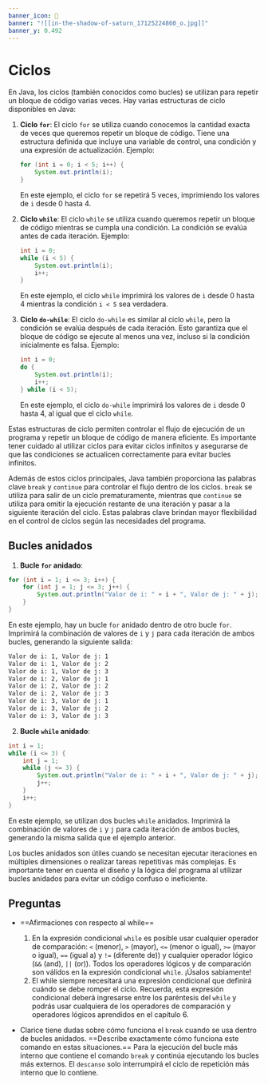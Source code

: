 ```yaml
---
banner_icon: 🔘
banner: "![[in-the-shadow-of-saturn_17125224860_o.jpg]]"
banner_y: 0.492
---
```


# Ciclos

En Java, los ciclos (también conocidos como bucles) se utilizan para repetir un bloque de código varias veces. Hay varias estructuras de ciclo disponibles en Java:

1. **Ciclo `for`**: El ciclo `for` se utiliza cuando conocemos la cantidad exacta de veces que queremos repetir un bloque de código. Tiene una estructura definida que incluye una variable de control, una condición y una expresión de actualización. Ejemplo:

   ```java
   for (int i = 0; i < 5; i++) {
       System.out.println(i);
   }
   ```

   En este ejemplo, el ciclo `for` se repetirá 5 veces, imprimiendo los valores de `i` desde 0 hasta 4.

2. **Ciclo `while`**: El ciclo `while` se utiliza cuando queremos repetir un bloque de código mientras se cumpla una condición. La condición se evalúa antes de cada iteración. Ejemplo:

   ```java
   int i = 0;
   while (i < 5) {
       System.out.println(i);
       i++;
   }
   ```

   En este ejemplo, el ciclo `while` imprimirá los valores de `i` desde 0 hasta 4 mientras la condición `i < 5` sea verdadera.

3. **Ciclo `do-while`**: El ciclo `do-while` es similar al ciclo `while`, pero la condición se evalúa después de cada iteración. Esto garantiza que el bloque de código se ejecute al menos una vez, incluso si la condición inicialmente es falsa. Ejemplo:

   ```java
   int i = 0;
   do {
       System.out.println(i);
       i++;
   } while (i < 5);
   ```

   En este ejemplo, el ciclo `do-while` imprimirá los valores de `i` desde 0 hasta 4, al igual que el ciclo `while`.

Estas estructuras de ciclo permiten controlar el flujo de ejecución de un programa y repetir un bloque de código de manera eficiente. Es importante tener cuidado al utilizar ciclos para evitar ciclos infinitos y asegurarse de que las condiciones se actualicen correctamente para evitar bucles infinitos.

Además de estos ciclos principales, Java también proporciona las palabras clave `break` y `continue` para controlar el flujo dentro de los ciclos. `break` se utiliza para salir de un ciclo prematuramente, mientras que `continue` se utiliza para omitir la ejecución restante de una iteración y pasar a la siguiente iteración del ciclo. Estas palabras clave brindan mayor flexibilidad en el control de ciclos según las necesidades del programa.

## Bucles anidados

1. **Bucle `for` anidado**:
```java
for (int i = 1; i <= 3; i++) {
    for (int j = 1; j <= 3; j++) {
        System.out.println("Valor de i: " + i + ", Valor de j: " + j);
    }
}
```
En este ejemplo, hay un bucle `for` anidado dentro de otro bucle `for`. Imprimirá la combinación de valores de `i` y `j` para cada iteración de ambos bucles, generando la siguiente salida:
```bash
Valor de i: 1, Valor de j: 1
Valor de i: 1, Valor de j: 2
Valor de i: 1, Valor de j: 3
Valor de i: 2, Valor de j: 1
Valor de i: 2, Valor de j: 2
Valor de i: 2, Valor de j: 3
Valor de i: 3, Valor de j: 1
Valor de i: 3, Valor de j: 2
Valor de i: 3, Valor de j: 3
```

2. **Bucle `while` anidado**:
```java
int i = 1;
while (i <= 3) {
    int j = 1;
    while (j <= 3) {
        System.out.println("Valor de i: " + i + ", Valor de j: " + j);
        j++;
    }
    i++;
}
```
En este ejemplo, se utilizan dos bucles `while` anidados. Imprimirá la combinación de valores de `i` y `j` para cada iteración de ambos bucles, generando la misma salida que el ejemplo anterior.

Los bucles anidados son útiles cuando se necesitan ejecutar iteraciones en múltiples dimensiones o realizar tareas repetitivas más complejas. Es importante tener en cuenta el diseño y la lógica del programa al utilizar bucles anidados para evitar un código confuso o ineficiente.

## Preguntas
- ==Afirmaciones con respecto al while==
	1. En la expresión condicional `while` es posible usar cualquier operador de comparación: `<` (menor), `>` (mayor), `<=` (menor o igual), `>=` (mayor o igual), `==` (igual a) y `!=` (diferente de)) y cualquier operador lógico (`&&` (and), `||` (or)). Todos los operadores lógicos y de comparación son válidos en la expresión condicional `while`. ¡Úsalos sabiamente!
	2. El while siempre necesitará una expresión condicional que definirá cuándo se debe romper el ciclo. Recuerda, esta expresión condicional deberá ingresarse entre los paréntesis del `while` y podrás usar cualquiera de los operadores de comparación y operadores lógicos aprendidos en el capítulo 6.

- Clarice tiene dudas sobre cómo funciona el `break` cuando se usa dentro de bucles anidados. ==Describe exactamente cómo funciona este comando en estas situaciones.==
	Para la ejecución del bucle más interno que contiene el comando `break` y continúa ejecutando los bucles más externos. El `descanso` solo interrumpirá el ciclo de repetición más interno que lo contiene.